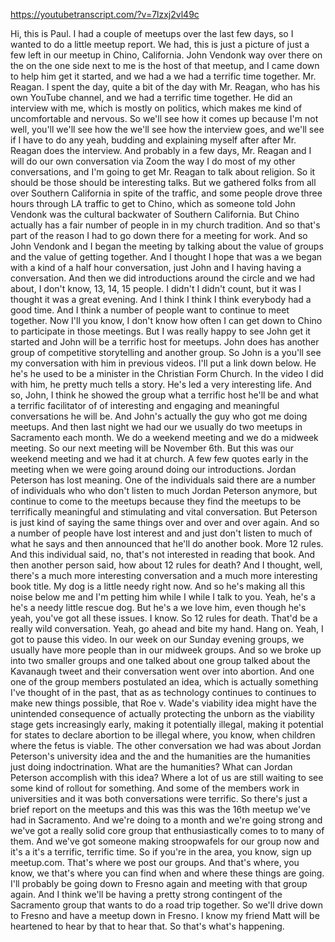 https://youtubetranscript.com/?v=7lzxj2vl49c

 Hi, this is Paul. I had a couple of meetups over the last few days, so I wanted to do a little meetup report. We had, this is just a picture of just a few left in our meetup in Chino, California. John Vendonk way over there on the on the one side next to me is the host of that meetup, and I came down to help him get it started, and we had a we had a terrific time together. Mr. Reagan. I spent the day, quite a bit of the day with Mr. Reagan, who has his own YouTube channel, and we had a terrific time together. He did an interview with me, which is mostly on politics, which makes me kind of uncomfortable and nervous. So we'll see how it comes up because I'm not well, you'll we'll see how the we'll see how the interview goes, and we'll see if I have to do any yeah, budding and explaining myself after after Mr. Reagan does the interview. And probably in a few days, Mr. Reagan and I will do our own conversation via Zoom the way I do most of my other conversations, and I'm going to get Mr. Reagan to talk about religion. So it should be those should be interesting talks. But we gathered folks from all over Southern California in spite of the traffic, and some people drove three hours through LA traffic to get to Chino, which as someone told John Vendonk was the cultural backwater of Southern California. But Chino actually has a fair number of people in in my church tradition. And so that's part of the reason I had to go down there for a meeting for work. And so John Vendonk and I began the meeting by talking about the value of groups and the value of getting together. And I thought I hope that was a we began with a kind of a half hour conversation, just John and I having having a conversation. And then we did introductions around the circle and we had about, I don't know, 13, 14, 15 people. I didn't I didn't count, but it was I thought it was a great evening. And I think I think I think everybody had a good time. And I think a number of people want to continue to meet together. Now I'll you know, I don't know how often I can get down to Chino to participate in those meetings. But I was really happy to see John get it started and John will be a terrific host for meetups. John does has another group of competitive storytelling and another group. So John is a you'll see my conversation with him in previous videos. I'll put a link down below. He he's he used to be a minister in the Christian Form Church. In the video I did with him, he pretty much tells a story. He's led a very interesting life. And so, John, I think he showed the group what a terrific host he'll be and what a terrific facilitator of of interesting and engaging and meaningful conversations he will be. And John's actually the guy who got me doing meetups. And then last night we had our we usually do two meetups in Sacramento each month. We do a weekend meeting and we do a midweek meeting. So our next meeting will be November 6th. But this was our weekend meeting and we had it at church. A few few quotes early in the meeting when we were going around doing our introductions. Jordan Peterson has lost meaning. One of the individuals said there are a number of individuals who who don't listen to much Jordan Peterson anymore, but continue to come to the meetups because they find the meetups to be terrifically meaningful and stimulating and vital conversation. But Peterson is just kind of saying the same things over and over and over again. And so a number of people have lost interest and and just don't listen to much of what he says and then announced that he'll do another book. More 12 rules. And this individual said, no, that's not interested in reading that book. And then another person said, how about 12 rules for death? And I thought, well, there's a much more interesting conversation and a much more interesting book title. My dog is a little needy right now. And so he's making all this noise below me and I'm petting him while I while I talk to you. Yeah, he's a he's a needy little rescue dog. But he's a we love him, even though he's yeah, you've got all these issues. I know. So 12 rules for death. That'd be a really wild conversation. Yeah, go ahead and bite my hand. Hang on. Yeah, I got to pause this video. In our week on our Sunday evening groups, we usually have more people than in our midweek groups. And so we broke up into two smaller groups and one talked about one group talked about the Kavanaugh tweet and their conversation went over into abortion. And one one of the group members postulated an idea, which is actually something I've thought of in the past, that as as technology continues to continues to make new things possible, that Roe v. Wade's viability idea might have the unintended consequence of actually protecting the unborn as the viability stage gets increasingly early, making it potentially illegal, making it potential for states to declare abortion to be illegal where, you know, when children where the fetus is viable. The other conversation we had was about Jordan Peterson's university idea and the and the humanities are the humanities just doing indoctrination. What are the humanities? What can Jordan Peterson accomplish with this idea? Where a lot of us are still waiting to see some kind of rollout for something. And some of the members work in universities and it was both conversations were terrific. So there's just a brief report on the meetups and this was this was the 16th meetup we've had in Sacramento. And we're doing to a month and we're going strong and we've got a really solid core group that enthusiastically comes to to many of them. And we've got someone making stroopwafels for our group now and it's a it's a terrific, terrific time. So if you're in the area, you know, sign up meetup.com. That's where we post our groups. And that's where, you know, we that's where you can find when and where these things are going. I'll probably be going down to Fresno again and meeting with that group again. And I think we'll be having a pretty strong contingent of the Sacramento group that wants to do a road trip together. So we'll drive down to Fresno and have a meetup down in Fresno. I know my friend Matt will be heartened to hear by that to hear that. So that's what's happening.